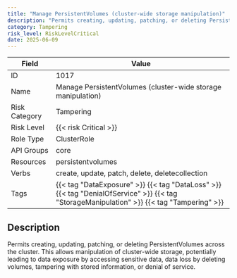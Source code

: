```yaml
---
title: "Manage PersistentVolumes (cluster-wide storage manipulation)"
description: "Permits creating, updating, patching, or deleting PersistentVolumes across the cluster. This allows manipulation of cluster-wide storage, potentially leading to data exposure by accessing sensitive data, data loss by deleting volumes, tampering with stored information, or denial of service."
category: Tampering
risk_level: RiskLevelCritical
date: 2025-06-09
---
```


| Field         | Value                                                                                                                                     |
| ------------- | ----------------------------------------------------------------------------------------------------------------------------------------- |
| ID            | 1017                                                                                                                                      |
| Name          | Manage PersistentVolumes (cluster-wide storage manipulation)                                                                              |
| Risk Category | Tampering                                                                                                                                 |
| Risk Level    | {{< risk Critical >}}                                                                                                                     |
| Role Type     | ClusterRole                                                                                                                               |
| API Groups    | core                                                                                                                                      |
| Resources     | persistentvolumes                                                                                                                         |
| Verbs         | create, update, patch, delete, deletecollection                                                                                           |
| Tags          | {{< tag "DataExposure" >}} {{< tag "DataLoss" >}} {{< tag "DenialOfService" >}} {{< tag "StorageManipulation" >}} {{< tag "Tampering" >}} |

## Description

Permits creating, updating, patching, or deleting PersistentVolumes across the cluster. This allows manipulation of cluster-wide storage, potentially leading to data exposure by accessing sensitive data, data loss by deleting volumes, tampering with stored information, or denial of service.
